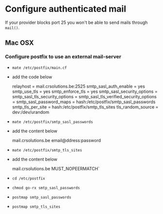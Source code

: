 # Configure authenticated mail

If your provider blocks port 25 you won't be able to send mails through `mail()`.

## Mac OSX

### Configure postfix to use an external mail-server

* `mate /etc/postfix/main.cf`
* add the code below

	relayhost = mail.crsolutions.be:2525
	smtp_sasl_auth_enable = yes
	smtp_use_tls = yes
	smtp_enforce_tls = yes
	smtp_sasl_security_options =
	smtp_sasl_tls_security_options =
	smtp_sasl_tls_verified_security_options =
	smtp_sasl_password_maps = hash:/etc/postfix/smtp_sasl_passwords
	smtp_tls_per_site = hash:/etc/postfix/smtp_tls_sites
	tls_random_source = dev:/dev/urandom

* `mate /etc/postfix/smtp_sasl_passwords`
* add the content below

	mail.crsolutions.be email@ddress:password
	
* `mate /etc/postfix/smtp_tls_sites`
* add the content below

	mail.crsolutions.be MUST_NOPEERMATCH`
	
* `cd /etc/postfix`
* `chmod go-rx smtp_sasl_passwords`
* `postmap smtp_sasl_passwords`
* `postmap smtp_tls_sites`